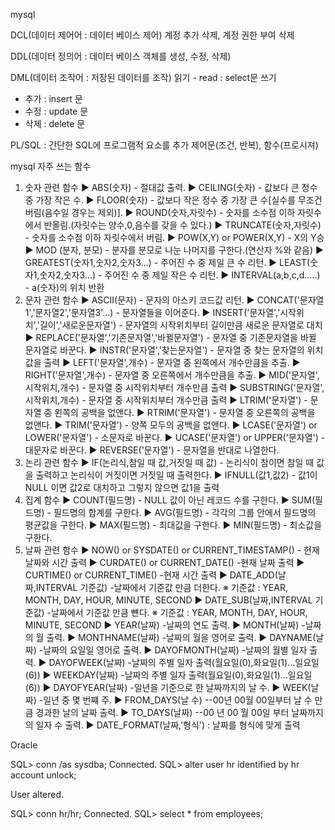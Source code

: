 mysql

DCL(데이터 제어어 : 데이터 베이스 제어)
계정 추가 삭제, 계정 권한 부여 삭제

DDL(데이터 정의어 : 데이터 베이스 객체를 생성, 수정, 삭제)

DML(데이터 조작어 : 저장된 데이터를 조작)
읽기 - read : select문
쓰기
- 추가 : insert 문
- 수정 : update 문
- 삭제 : delete 문

PL/SQL : 간단한 SQL에 프로그램적 요소를 추가
제어문(조건, 반복), 함수(프로시져)


mysql 자주 쓰는 함수
1. 숫자 관련 함수 
▶ ABS(숫자) - 절대값 출력. 
▶ CEILING(숫자) - 값보다 큰 정수 중 가장 작은 수. 
▶ FLOOR(숫자) - 값보다 작은 정수 중 가장 큰 수[실수를 무조건 버림(음수일 경우는 제외)]. 
▶ ROUND(숫자,자릿수) - 숫자를 소수점 이하 자릿수에서 반올림.(자릿수는 양수,0,음수를 갖을 수 있다.) 
▶ TRUNCATE(숫자,자릿수) - 숫자를 소수점 이하 자릿수에서 버림. 
▶ POW(X,Y) or POWER(X,Y) - X의 Y승 
▶ MOD (분자, 분모) - 분자를 분모로 나눈 나머지를 구한다.(연산자 %와 같음) 
▶ GREATEST(숫자1,숫자2,숫자3...) - 주어진 수 중 제일 큰 수 리턴. 
▶ LEAST(숫자1,숫자2,숫자3...) - 주어진 수 중 제일 작은 수 리턴. 
▶ INTERVAL(a,b,c,d.....) - a(숫자)의 위치 반환 
2. 문자 관련 함수 
▶ ASCII(문자) - 문자의 아스키 코드값 리턴. 
▶ CONCAT('문자열1','문자열2','문자열3'...) - 문자열들을 이어준다. 
▶ INSERT('문자열','시작위치','길이','새로운문자열') - 문자열의 시작위치부터 길이만큼 새로운 문자열로 대치 
▶ REPLACE('문자열','기존문자열','바뀔문자열') - 문자열 중 기존문자열을 바뀔 문자열로 바꾼다. 
▶ INSTR('문자열','찾는문자열') - 문자열 중 찾는 문자열의 위치값을 출력 
▶ LEFT('문자열',개수) - 문자열 중 왼쪽에서 개수만큼을 추출.
▶ RIGHT('문자열',개수) - 문자열 중 오른쪽에서 개수만큼을 추출. 
▶ MID('문자열',시작위치,개수) - 문자열 중 시작위치부터 개수만큼 출력 
▶ SUBSTRING('문자열',시작위치,개수) - 문자열 중 시작위치부터 개수만큼 출력 
▶ LTRIM('문자열') - 문자열 중 왼쪽의 공백을 없앤다. 
▶ RTRIM('문자열') - 문자열 중 오른쪽의 공백을 없앤다. 
▶ TRIM('문자열') - 양쪽 모두의 공백을 없앤다. 
▶ LCASE('문자열') or LOWER('문자열') - 소문자로 바꾼다. 
▶ UCASE('문자열') or UPPER('문자열') - 대문자로 바꾼다. 
▶ REVERSE('문자열') - 문자열을 반대로 나열한다. 
3. 논리 관련 함수 
▶ IF(논리식,참일 때 값,거짓일 때 값) - 논리식이 참이면 참일 때 값을 출력하고 논리식이 거짓이면 거짓일 때 출력한다. 
▶ IFNULL(값1,값2) - 값1이 NULL 이면 값2로 대치하고 그렇지 않으면 값1을 출력 
4. 집계 함수 
▶ COUNT(필드명) - NULL 값이 아닌 레코드 수를 구한다. 
▶ SUM(필드명) - 필드명의 합계를 구한다. 
▶ AVG(필드명) - 각각의 그룹 안에서 필드명의 평균값을 구한다. 
▶ MAX(필드명) - 최대값을 구한다. 
▶ MIN(필드명) - 최소값을 구한다. 
5. 날짜 관련 함수 
▶ NOW() or SYSDATE() or CURRENT_TIMESTAMP() - 현재 날짜와 시간 출력 
▶ CURDATE() or CURRENT_DATE() -현재 날짜 출력 
▶ CURTIME() or CURRENT_TIME() -현재 시간 출력 
▶ DATE_ADD(날짜,INTERVAL 기준값) -날짜에서 기준값 만큼 더한다. 
※ 기준값 : YEAR, MONTH, DAY, HOUR, MINUTE, SECOND 
▶ DATE_SUB(날짜,INTERVAL 기준값) -날짜에서 기준값 만큼 뺸다. 
※ 기준값 : YEAR, MONTH, DAY, HOUR, MINUTE, SECOND 
▶ YEAR(날짜) -날짜의 연도 출력. 
▶ MONTH(날짜) -날짜의 월 출력. 
▶ MONTHNAME(날짜) -날짜의 월을 영어로 출력. 
▶ DAYNAME(날짜) -날짜의 요일일 영어로 출력. 
▶ DAYOFMONTH(날짜) -날짜의 월별 일자 출력. 
▶ DAYOFWEEK(날짜) -날짜의 주별 일자 출력(월요일(0),화요일(1)...일요일(6)) 
▶ WEEKDAY(날짜) -날짜의 주별 일자 출력(월요일(0),화요일(1)...일요일(6)) 
▶ DAYOFYEAR(날짜) -일년을 기준으로 한 날짜까지의 날 수. 
▶ WEEK(날짜) -일년 중 몇 번쨰 주. 
▶ FROM_DAYS(날 수) --00년 00월 00일부터 날 수 만큼 경과한 날의 날짜 출력. 
▶ TO_DAYS(날짜) --00 년 00 월 00일 부터 날짜까지의 일자 수 출력. 
▶ DATE_FORMAT(날짜,'형식') : 날짜를 형식에 맞게 출력 

Oracle

SQL> conn /as sysdba;
Connected.
SQL> alter user hr identified by hr account unlock;

User altered.

SQL> conn hr/hr;
Connected.
SQL> select * from employees;
